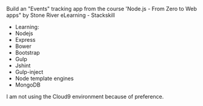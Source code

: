 Build an "Events" tracking app from the course 'Node.js - From Zero to Web apps" by Stone River eLearning - Stackskill

* Learning:
* Nodejs
* Express
* Bower
* Bootstrap
* Gulp
* Jshint
* Gulp-inject
* Node template engines
* MongoDB

I am not using the Cloud9 environment because of preference.
